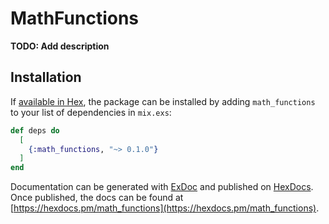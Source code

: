 # MathFunctions

**TODO: Add description**

## Installation

If [available in Hex](https://hex.pm/docs/publish), the package can be installed
by adding `math_functions` to your list of dependencies in `mix.exs`:

```elixir
def deps do
  [
    {:math_functions, "~> 0.1.0"}
  ]
end
```

Documentation can be generated with [ExDoc](https://github.com/elixir-lang/ex_doc)
and published on [HexDocs](https://hexdocs.pm). Once published, the docs can
be found at [https://hexdocs.pm/math_functions](https://hexdocs.pm/math_functions).

